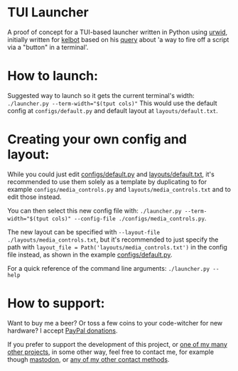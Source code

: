 # TUI Launcher
A proof of concept for a TUI-based launcher written in Python using [urwid](http://urwid.org/), initially written for [kelbot](https://fosstodon.org/@kelbot) based on his [query](https://fosstodon.org/@kelbot/105362817844648730) about 'a way to fire off a script via a "button" in a terminal'.

# How to launch:
Suggested way to launch so it gets the current terminal's width: `./launcher.py --term-width="$(tput cols)"`
This would use the default config at `configs/default.py` and default layout at `layouts/default.txt`.

# Creating your own config and layout:
While you could just edit [configs/default.py](configs/default.py) and [layouts/default.txt](layouts/default.txt), it's recommended to use them solely as a template by duplicating to for example `configs/media_controls.py` and `layouts/media_controls.txt` and to edit those instead.

You can then select this new config file with: `./launcher.py --term-width="$(tput cols)" --config-file ./configs/media_controls.py`.

The new layout can be specified with `--layout-file ./layouts/media_controls.txt`, but it's recommended to just specify the path with `layout_file = Path('layouts/media_controls.txt')` in the config file instead, as shown in the example [configs/default.py](configs/default.py).

For a quick reference of the command line arguments: `./launcher.py --help`

# How to support:
Want to buy me a beer? Or toss a few coins to your code-witcher for new hardware?
I accept [PayPal donations](https://www.paypal.com/donate/?hosted_button_id=ZR6T84CGV53V2).

If you prefer to support the development of this project, or [one of my many other projects](https://fixato.org/now.html), in some other way, feel free to contact me, for example though [mastodon](https://mastodon.social/@FiXato), or [any of my other contact methods](https://contact.fixato.org/).
